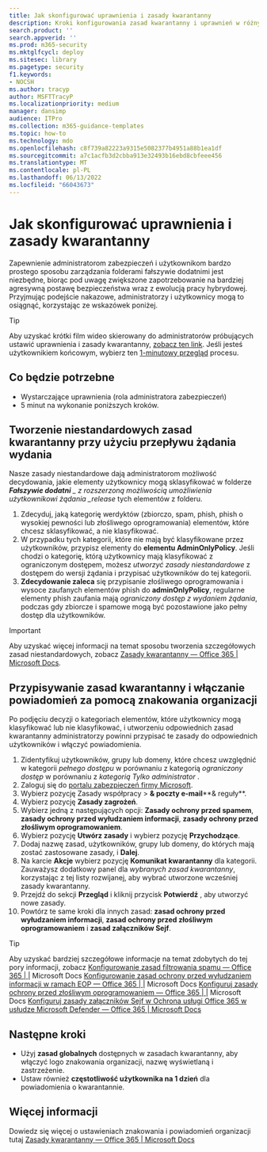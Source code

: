 ```yaml
---
title: Jak skonfigurować uprawnienia i zasady kwarantanny
description: Kroki konfigurowania zasad kwarantanny i uprawnień w różnych grupach, w tym AdminOnlyPolicy, ograniczony dostęp, pełny dostęp oraz zapewnienie administratorom zabezpieczeń i użytkownikom prostego sposobu zarządzania folderami fałszywie dodatnimi.
search.product: ''
search.appverid: ''
ms.prod: m365-security
ms.mktglfcycl: deploy
ms.sitesec: library
ms.pagetype: security
f1.keywords:
- NOCSH
ms.author: tracyp
author: MSFTTracyP
ms.localizationpriority: medium
manager: dansimp
audience: ITPro
ms.collection: m365-guidance-templates
ms.topic: how-to
ms.technology: mdo
ms.openlocfilehash: c8f739a82223a9315e5082377b4951a88b1ea1df
ms.sourcegitcommit: a7c1acfb3d2cbba913e32493b16ebd8cbfeee456
ms.translationtype: MT
ms.contentlocale: pl-PL
ms.lasthandoff: 06/13/2022
ms.locfileid: "66043673"
---
```

# <a name="how-to-configure-quarantine-permissions-and-policies"></a>Jak skonfigurować uprawnienia i zasady kwarantanny

Zapewnienie administratorom zabezpieczeń i użytkownikom bardzo prostego sposobu zarządzania folderami fałszywie dodatnimi jest niezbędne, biorąc pod uwagę zwiększone zapotrzebowanie na bardziej agresywną postawę bezpieczeństwa wraz z ewolucją pracy hybrydowej. Przyjmując podejście nakazowe, administratorzy i użytkownicy mogą to osiągnąć, korzystając ze wskazówek poniżej.

> [!TIP]
> Aby uzyskać krótki film wideo skierowany do administratorów próbujących ustawić uprawnienia i zasady kwarantanny, [zobacz ten link](https://www.youtube.com/watch?v=vnar4HowfpY). Jeśli jesteś użytkownikiem końcowym, wybierz ten [1-minutowy przegląd](https://www.youtube.com/watch?v=s-vozLO43rI) procesu.

## <a name="what-you-will-need"></a>Co będzie potrzebne
- Wystarczające uprawnienia (rola administratora zabezpieczeń)
- 5 minut na wykonanie poniższych kroków.

## <a name="creating-custom-quarantine-policies-with-request-release-flow"></a>Tworzenie niestandardowych zasad kwarantanny przy użyciu przepływu żądania wydania

Nasze zasady niestandardowe dają administratorom możliwość decydowania, jakie elementy użytkownicy mogą sklasyfikować w folderze ***Fałszywie dodatni** _ z rozszerzoną możliwością umożliwienia użytkownikowi żądania _release* tych elementów z folderu.

1. Zdecyduj, jaką kategorię werdyktów (zbiorczo, spam, phish, phish o wysokiej pewności lub złośliwego oprogramowania) elementów, które chcesz sklasyfikować, a nie klasyfikować.
1. W przypadku tych kategorii, które nie mają być klasyfikowane przez użytkowników, przypisz elementy do **elementu AdminOnlyPolicy**. Jeśli chodzi o kategorię, którą użytkownicy mają klasyfikować z ograniczonym dostępem, możesz *utworzyć zasady niestandardowe* z dostępem do wersji żądania i przypisać użytkowników do tej kategorii.
1. **Zdecydowanie zaleca** się przypisanie złośliwego oprogramowania i wysoce zaufanych elementów phish do **adminOnlyPolicy**, regularne elementy phish zaufania mają *ograniczony dostęp z wydaniem żądania*, podczas gdy zbiorcze i spamowe mogą być pozostawione jako pełny dostęp dla użytkowników.

> [!IMPORTANT]
> Aby uzyskać więcej informacji na temat sposobu tworzenia szczegółowych zasad niestandardowych, zobacz [Zasady kwarantanny — Office 365 | Microsoft Docs](../../office-365-security/quarantine-policies.md).

## <a name="assigning-quarantine-policies-and-enabling-notification-with-organization-branding"></a>Przypisywanie zasad kwarantanny i włączanie powiadomień za pomocą znakowania organizacji

Po podjęciu decyzji o kategoriach elementów, które użytkownicy mogą klasyfikować lub nie klasyfikować, i utworzeniu odpowiednich zasad kwarantanny administratorzy powinni przypisać te zasady do odpowiednich użytkowników i włączyć powiadomienia.

1. Zidentyfikuj użytkowników, grupy lub domeny, które chcesz uwzględnić w kategorii *pełnego dostępu* w porównaniu z kategorią *ograniczony dostęp* w porównaniu z *kategorią Tylko administrator* .
1. Zaloguj się do [portalu zabezpieczeń firmy Microsoft](https://security.microsoft.com).
1. Wybierz pozycję Zasady współpracy  > **& poczty e-mail****& reguły**.
1. Wybierz pozycję **Zasady zagrożeń**.
1. Wybierz jedną z następujących opcji: **Zasady ochrony przed spamem**, **zasady ochrony przed wyłudzaniem informacji**, **zasady ochrony przed złośliwym oprogramowaniem**.
1. Wybierz pozycję **Utwórz zasady** i wybierz pozycję **Przychodzące**.
1. Dodaj nazwę zasad, użytkowników, grupy lub domeny, do których mają zostać zastosowane zasady, i **Dalej**.
1. Na karcie **Akcje** wybierz pozycję **Komunikat kwarantanny** dla kategorii. Zauważysz dodatkowy panel dla *wybranych zasad kwarantanny*, korzystając z tej listy rozwijanej, aby wybrać utworzone wcześniej zasady kwarantanny.
1. Przejdź do sekcji **Przegląd** i kliknij przycisk **Potwierdź** , aby utworzyć nowe zasady.
1. Powtórz te same kroki dla innych zasad: **zasad ochrony przed wyłudzaniem informacji**, **zasad ochrony przed złośliwym oprogramowaniem** i **zasad załączników Sejf**.

> [!TIP]
> Aby uzyskać bardziej szczegółowe informacje na temat zdobytych do tej pory informacji, zobacz [Konfigurowanie zasad filtrowania spamu — Office 365 | ](../../office-365-security/configure-your-spam-filter-policies.md)|  Microsoft Docs [Konfigurowanie zasad ochrony przed wyłudzaniem informacji w ramach EOP — Office 365 | ](../../office-365-security/configure-anti-phishing-policies-eop.md) |  Microsoft Docs [Konfiguruj zasady ochrony przed złośliwym oprogramowaniem — Office 365 | ](../../office-365-security/configure-anti-malware-policies.md)|  Microsoft Docs [Konfiguruj zasady załączników Sejf w Ochrona usługi Office 365 w usłudze Microsoft Defender — Office 365 | Microsoft Docs](../../office-365-security/set-up-safe-attachments-policies.md)

## <a name="next-steps"></a>Następne kroki

- Użyj **zasad globalnych** dostępnych w zasadach kwarantanny, aby włączyć logo znakowania organizacji, nazwę wyświetlaną i zastrzeżenie.
- Ustaw również **częstotliwość użytkownika na 1 dzień** dla powiadomienia o kwarantannie.

## <a name="more-information"></a>Więcej informacji

Dowiedz się więcej o ustawieniach znakowania i powiadomień organizacji tutaj [Zasady kwarantanny — Office 365 | Microsoft Docs](../../office-365-security/quarantine-policies.md)
